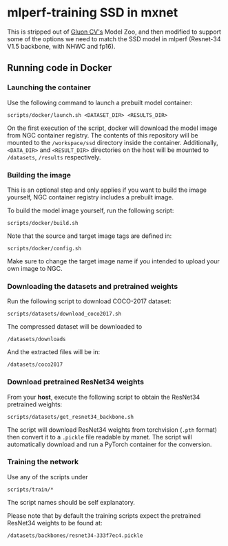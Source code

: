 # mlperf-training SSD in mxnet

This is stripped out of [Gluon CV's](https://github.com/dmlc/gluon-cv) Model
Zoo, and then modified to support some of the options we need to
match the SSD model in mlperf (Resnet-34 V1.5 backbone, with NHWC and fp16).

## Running code in Docker

### Launching the container

Use the following command to launch a prebuilt model container:

``
scripts/docker/launch.sh <DATASET_DIR> <RESULTS_DIR>
``

On the first execution of the script, docker will download the model image from NGC container registry.
The contents of this repository will be mounted to the `/workspace/ssd` directory inside the container.
Additionally, `<DATA_DIR>` and `<RESULT_DIR>` directories on the host will be mounted to `/datasets`, `/results` respectively.

### Building the image

This is an optional step and only applies if you want to build the image yourself, NGC container registry includes a prebuilt image.

To build the model image yourself, run the following script:

``
scripts/docker/build.sh
``

Note that the source and target image tags are defined in:

``
scripts/docker/config.sh
``

Make sure to change the target image name if you intended to upload your own image to NGC.


### Downloading the datasets and pretrained weights

Run the following script to download COCO-2017 dataset:

``
scripts/datasets/download_coco2017.sh
``

The compressed dataset will be downloaded to

``
/datasets/downloads
``

And the extracted files will be in:

``
/datasets/coco2017
``


### Download pretrained ResNet34 weights

From your **host**, execute the following script to obtain the ResNet34
pretrained weights:

``
scripts/datasets/get_resnet34_backbone.sh
``

The script will download ResNet34 weights from torchvision (`.pth` format) then
convert it to a `.pickle` file readable by mxnet. The script will automatically
download and run a PyTorch container for the conversion.


### Training the network

Use any of the scripts under

``
scripts/train/*
``

The script names should be self explanatory.

Please note that by default the training scripts expect the pretrained ResNet34
weights to be found at:

``
/datasets/backbones/resnet34-333f7ec4.pickle
``
